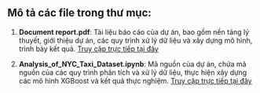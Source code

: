 ## Mô tả các file trong thư mục:

1. **Document report.pdf**: Tài liệu báo cáo của dự án, bao gồm nền tảng lý thuyết, giới thiệu dự án, các quy trình xử lý dữ liệu và xây dựng mô hình, trình bày kết quả.
   [Truy cập trực tiếp tại đây](https://drive.google.com/file/d/1J9QLUKHCXN0dVzKSLPTWGXG-do665xMp/view?usp=drive_link)
   
3. **Analysis_of_NYC_Taxi_Dataset.ipynb**: Mã nguồn của dự án, chứa mã nguồn của các quy trình phân tích và xử lý dữ liệu, thực hiện xây dựng các mô hình XGBoost và kết quả thực nghiệm.
    [Truy cập trực tiếp tại đây](https://colab.research.google.com/github/trunghq0205/Projetcs/blob/main/NYC/Analysis_of_NYC_Taxi_Dataset.ipynb)
